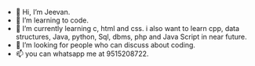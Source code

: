 - 👋 Hi, I’m Jeevan.
- 👀 I’m learning to code.
- 🌱 I’m currently learning c, html and css.
      i also want to learn cpp, data structures, Java, python, Sql, dbms, php and Java Script in near future.
- 💞️ I’m looking for people who can discuss about coding.
- 📫 you can whatsapp me at 9515208722.

<!---
SadhuSK/SadhuSK is a ✨ special ✨ repository because its `README.md` (this file) appears on your GitHub profile.
You can click the Preview link to take a look at your changes.
--->
